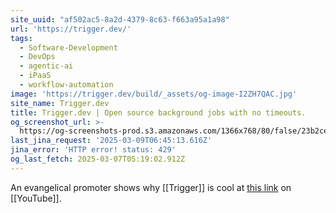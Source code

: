 ```yaml
---
site_uuid: "af502ac5-8a2d-4379-8c63-f663a95a1a98"
url: 'https://trigger.dev/'
tags:
  - Software-Development
  - DevOps
  - agentic-ai
  - iPaaS
  - workflow-automation
image: 'https://trigger.dev/build/_assets/og-image-I2ZH7QAC.jpg'
site_name: Trigger.dev
title: Trigger.dev | Open source background jobs with no timeouts.
og_screenshot_url: >-
  https://og-screenshots-prod.s3.amazonaws.com/1366x768/80/false/23b2ced502ed35435b02845d2a6961a0b648856905044f1cd5eeaeafd43a1945.jpeg
last_jina_request: '2025-03-09T06:45:13.616Z'
jina_error: 'HTTP error! status: 429'
og_last_fetch: 2025-03-07T05:19:02.912Z
---
```


An evangelical promoter shows why [[Trigger]] is cool at [this link](https://youtu.be/E2t821Ujb0k?si=oA6G59-S2RuYNc2B) on [[YouTube]].  
